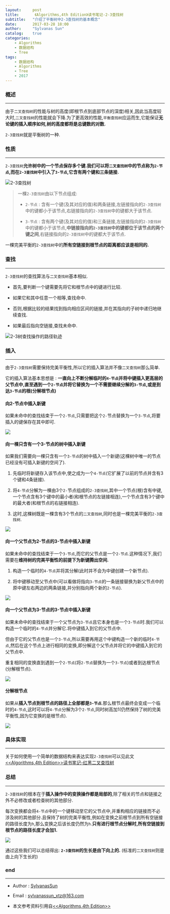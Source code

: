 ```yaml
---
layout:     post
title:       《Algorithms,4th Edition》读书笔记-2-3查找树
subtitle:   "介绍了平衡树中2-3查找树的基本概念"
date:       2017-03-28 18:00
author:     "Sylvanas Sun"
catalog:    true
categories: 
    - Algorithms
    - 数据结构
    - Tree
tags:
    - 数据结构
    - Algorithms
    - Tree
    - 2017
---
```




### 概述


----------


由于`二叉查找树`的性能与树的高度(即根节点到底部节点的深度)相关,因此当高度较大时,`二叉查找树`的性能就会下降.为了更高效的性能,`平衡查找树`应运而生,它能保证**无论键的插入顺序如何,树的高度都将是总键数的对数.**

`2-3查找树`就是平衡树的一种.

### 性质


----------


`2-3查找树`**允许树中的一个节点保存多个键.**我们可以将`二叉查找树`中的节点称为`2-节点`,而在`2-3查找树`中引入了`3-节点`,它**含有两个键和三条链接.**

![2-3查找树](http://algs4.cs.princeton.edu/33balanced/images/23tree-anatomy.png)

> 一棵`2-3查找树`由以下节点组成: 
>  - `2-节点` : 含有一个键(及其对应的值)和两条链接,左链接指向的`2-3查找树`中的键都小于该节点,右链接指向的`2-3查找树`中的键都大于该节点.
>  
>  - `3-节点` : 含有两个键(及其对应的值)和三条链接,左链接指向的`2-3查找树`中的键都小于该节点,**中链接指向的`2-3查找树`中的键都位于该节点的两个键之间**,右链接指向的`2-3查找树`中的键都大于该节点.

一棵完美平衡的`2-3查找树`中的**所有空链接到根节点的距离都应该是相同的.**

### 查找


----------


`2-3查找树`的查找算法与`二叉查找树`基本相似.

 - 首先,要判断一个键需要先将它和根节点中的键进行比较.


 - 如果它和其中任意一个相等,查找命中.


 - 否则,根据比较的结果找到指向相应区间的链接,并在其指向的子树中递归地继续查找.


 - 如果最后指向空链接,查找未命中.

![2-3树查找操作的路径轨迹](http://algs4.cs.princeton.edu/33balanced/images/23tree-search.png)

### 插入


----------


由于`2-3查找树`需要保持完美平衡性,所以它的插入算法并不像`二叉查找树`那么简单.

它的插入算法基本思想是 : **一直向上不断分解临时的`4-节点`并将中键插入更高层的父节点中,直至遇到一个`2-节点`并将它替换为一个不需要继续分解的`3-节点`,或是到达`3-节点`的根(分解根节点)**

#### 向2-节点中插入新键

如果未命中的查找结束于一个`2-节点`,只需要把这个`2-`节点替换为一个`3-节点`,将要插入的键保存在其中即可.

![](http://algs4.cs.princeton.edu/33balanced/images/23tree-insert2.png)

#### 向一棵只含有一个3-节点的树中插入新键

如果我们需要向一棵只含有一个`3-节点`的树中插入一个新键(这棵树中唯一的节点已经没有可插入新键的空间了).

 1. 先临时将新键存入该节点中,使之成为一个`4-节点`(它扩展了以前的节点并含有3个键和4条链接).


 2. 将`4-节点`分解为一棵由3个`2-`节点组成的`2-3查找树`,其中一个节点(根)含有中键,一个节点含有3个键中的最小者(和根节点的左链接相连),一个节点含有3个键中的最大者(和根节点的右链接相连).


 3. 这时,这棵树既是一棵含有3个节点的`二叉查找树`,同时也是一棵完美平衡的`2-3查找树`.

![](http://algs4.cs.princeton.edu/33balanced/images/23tree-insert3a.png)

#### 向一个父节点为2-节点的3-节点中插入新键

如果未命中的查找结束于一个`3-节点`,而它的父节点是一个`2-节点`.这种情况下,我们需要在**维持树的完美平衡性的前提下为新键腾出空间.**

 1. 构造一个临时的`4-节点`并将其分解(此时并不会为中键创建一个新节点).


 2. 将中键移动至父节点中(可以看做将指向`3-节点`的一条链接替换为新父节点中的原中键左右两边的两条链接,并分别指向两个新的`2-节点`).

![](http://algs4.cs.princeton.edu/33balanced/images/23tree-insert3b.png)

#### 向一个父节点为3-节点的3-节点中插入新键

如果未命中的查找结束于一个父节点为`3-节点`且它本身也是一个`3-节点`时.我们可以构造一个临时的`4-节点`并分解它.将中键插入到它的父节点中.

但由于它的父节点也是一个`3-节点`,所以需要再用这个中键构造一个新的临时`4-节点`,然后在这个节点上进行相同的变换,即分解这个父节点并将它的中键插入到它的父节点中.

重复相同的变换直到遇到一个`2-节点`(将`2-节点`替换为一个`3-节点`)或者到达根节点(分解根节点).

![](http://algs4.cs.princeton.edu/33balanced/images/23tree-insert3c.png)

#### 分解根节点

如果从**插入节点到根节点的路径上全部都是`3-节点`**.那么根节点最终会变成一个临时的`4-节点`,这时可以将`4-节点`分解为3个`2-节点`,同时树高加1(仍然保持了树的完美平衡性,因为它变换的是根节点).

![](http://algs4.cs.princeton.edu/33balanced/images/23tree-split.png)

### 具体实现


----------




关于如何使用一个简单的数据结构来表达实现`2-3查找树`可以见此文  [<<Algorithms,4th Edition>>读书笔记-红黑二叉查找树][1] 

### 总结


----------


`2-3查找树`的根本在于**插入操作中的变换操作都是局部的**,除了相关的节点和链接之外不必修改或者检查树的其他部分.

每次变换都会将`4-节点`中的一个键移动至它的父节点中,并重构相应的链接而不必涉及树的其他部分.且保持了树的完美平衡性,例如在变换之前根节点到所有空链接的路径长度为`h`,那么变换之后该长度仍然为`h`.**只有进行根节点分解时,所有空链接到根节点的路径长度才会加1.**

![](http://algs4.cs.princeton.edu/33balanced/images/23tree-random.png)

通过这些我们可以总结得出: **`2-3查找树`的生长是由下向上的.** (标准的`二叉查找树`则是由上向下生长的)

### end


----------


 - Author : [SylvanasSun][2]

 - Email : sylvanassun_xtz@163.com

 - 本文参考资料引用自[<<Algorithms,4th Edition>>][3]

  [1]: http://sylvanassun.github.io/2017/03/29/red_black_binary_search_tree/
  [2]: https://github.com/SylvanasSun
  [3]: http://algs4.cs.princeton.edu/33balanced/